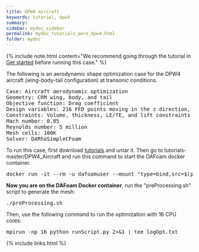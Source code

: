 ```yaml
---
title: DPW4 aircraft
keywords: tutorial, dpw4
summary: 
sidebar: mydoc_sidebar
permalink: mydoc_tutorials_aero_dpw4.html
folder: mydoc
---
```


{% include note.html content="We recommend going through the tutorial in [Get started](mydoc_get_started_download_docker.html) before running this case." %}

The following is an aerodynamic shape optimization case for the DPW4 aircraft (wing-body-tail configuration) at transonic conditions.

<pre>
Case: Aircraft aerodynamic optimization
Geometry: CRM wing, body, and tail
Objective function: Drag coefficient
Design variables: 216 FFD points moving in the z direction, 9 wing twists, one tail rotation, one angle of attack
Constraints: Volume, thickness, LE/TE, and lift constraints (total number: 771)
Mach number: 0.85
Reynolds number: 5 million
Mesh cells: 100K
Solver: DARhoSimpleCFoam
</pre>

To run this case, first download [tutorials](https://github.com/DAFoam/tutorials/archive/master.tar.gz) and untar it. Then go to tutorials-master/DPW4_Aircraft and run this command to start the DAFoam docker container.

<pre>
docker run -it --rm -u dafoamuser --mount "type=bind,src=$(pwd),target=/home/dafoamuser/mount" -w /home/dafoamuser/mount dafoam/opt-packages:{{ site.latest_version }} bash
</pre>

**Now you are on the DAFoam Docker container**, run the "preProcessing.sh" script to generate the mesh:

<pre>
./preProcessing.sh
</pre>

Then, use the following command to run the optimization with 16 CPU cores:

<pre>
mpirun -np 16 python runScript.py 2>&1 | tee logOpt.txt
</pre>


{% include links.html %}
